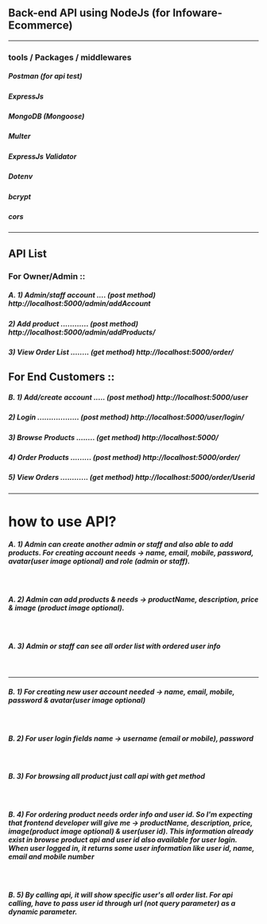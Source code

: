 ## Back-end API using NodeJs (for Infoware-Ecommerce)
<hr>

### tools / Packages / middlewares
<h5> Postman (for api test) </h5>
<h5> ExpressJs </h5>
<h5> MongoDB (Mongoose)</h5>
<h5> Multer </h5>
<h5> ExpressJs Validator </h5>
<h5> Dotenv </h5>
<h5> bcrypt </h5>
<h5> cors </h5>

<hr>

## API List
### For Owner/Admin ::

<h5> A. 1) Admin/staff account .... (post method) http://localhost:5000/admin/addAccount  </h5>
<h5>    2) Add product ............ (post method) http://localhost:5000/admin/addProducts/  </h5>
<h5>    3) View Order List ........ (get method)  http://localhost:5000/order/  </h5>
 
## For End Customers ::

<h5> B. 1) Add/create account ..... (post method) http://localhost:5000/user  </h5>
<h5>    2) Login .................. (post method) http://localhost:5000/user/login/  </h5>
<h5>    3) Browse Products ........ (get method)  http://localhost:5000/  </h5>
<h5>    4) Order Products ......... (post method) http://localhost:5000/order/  </h5>
<h5>    5) View Orders ............ (get method)  http://localhost:5000/order/Userid  </h5>

<hr>

# how to use API?
<h5>A. 1) Admin can create another admin or staff and also able to add products. For creating account needs -> name, email, mobile, password, avatar(user image optional) and role (admin or staff).</h5> <br>

<h5>A. 2) Admin can add products & needs -> productName, description, price & image (product image optional).</h5> <br>

<h5>A. 3) Admin or staff can see all order list with ordered user info</h5> <br>

<hr>

<h5>B. 1) For creating new user account needed -> name, email, mobile, password & avatar(user image optional)</h5> <br>

<h5>B. 2) For user login fields name ->  username (email or mobile), password</h5> <br>

<h5>B. 3) For browsing all product just call api with get method </h5> <br>

<h5>B. 4) For ordering product needs order info and user id. So I'm expecting that frontend developer will give me -> productName, description, price, image(product image optional) & user(user id). This information already exist in browse product api and user id also available for user login. When user logged in, it returns some user information like user id, name, email and mobile number </h5> <br>

<h5>B. 5) By calling api, it will show specific user's all order list. For api calling, have to pass user id through url (not query parameter) as a dynamic parameter.</h5> <br>




